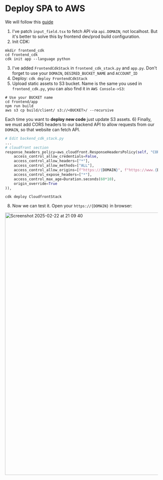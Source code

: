 # Deploy SPA to AWS
We will follow this [guide](https://docs.aws.amazon.com/Route53/latest/DeveloperGuide/getting-started-cloudfront-overview.html)

1) I've patch `input_field.tsx` to fetch API via `api.DOMAIN`, not localhost. But it's better to solve this by frontend dev/prod build configuration.
2) Init CDK:
```
mkdir frontend_cdk
cd frontend_cdk
cdk init app --language python
```

3) I've added `FrontendCdkStack` in `frontend_cdk_stack.py` and `app.py`. Don't forget to use your `DOMAIN`, `DESIRED_BUCKET_NAME` and `ACCOUNT_ID`
4) Deploy: `cdk deploy FrontendCdkStack`
5) Upload static assets to S3 bucket. Name is the same you used in `frontend_cdk.py`, you can also find it in `AWS Console->S3`:
```shell
# Use your BUCKET name
cd frontend/app
npm run build
aws s3 cp build/client/ s3://<BUCKET>/ --recursive
```
Each time you want to **deploy new code** just update S3 assets.
6) Finally, we must add CORS headers to our backend API to allow requests from our `DOMAIN`, so that website can fetch API.
```python
# Edit backend_cdk_stack.py
...
# cloudfront section
response_headers_policy=aws_cloudfront.ResponseHeadersPolicy(self, "CORS", cors_behavior=aws_cloudfront.ResponseHeadersCorsBehavior(
    access_control_allow_credentials=False,
    access_control_allow_headers=["*"],
    access_control_allow_methods=["ALL"],
    access_control_allow_origins=[f"https://{DOMAIN}", f"https://www.{DOMAIN}"],
    access_control_expose_headers=["*"],
    access_control_max_age=Duration.seconds(60*10),
    origin_override=True
)),
```
```shell
cdk deploy CloudfrontStack
```
8) Now we can test it. Open your `https://{DOMAIN}` in browser:
<img width="865" alt="Screenshot 2025-02-22 at 21 09 40" src="https://github.com/user-attachments/assets/64413d7c-6641-4da8-a818-dbc5841db6ba" />
